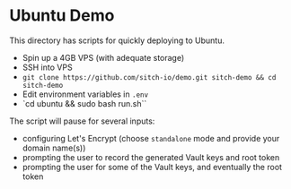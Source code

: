 # Ubuntu Demo
This directory has scripts for quickly deploying to Ubuntu.

- Spin up a 4GB VPS (with adequate storage)
- SSH into VPS
- `git clone https://github.com/sitch-io/demo.git sitch-demo && cd sitch-demo`
- Edit environment variables in `.env`
- `cd ubuntu && sudo bash run.sh``

The script will pause for several inputs:

- configuring Let's Encrypt (choose `standalone` mode and provide your domain name(s))
- prompting the user to record the generated Vault keys and root token
- prompting the user for some of the Vault keys, and eventually the root token
